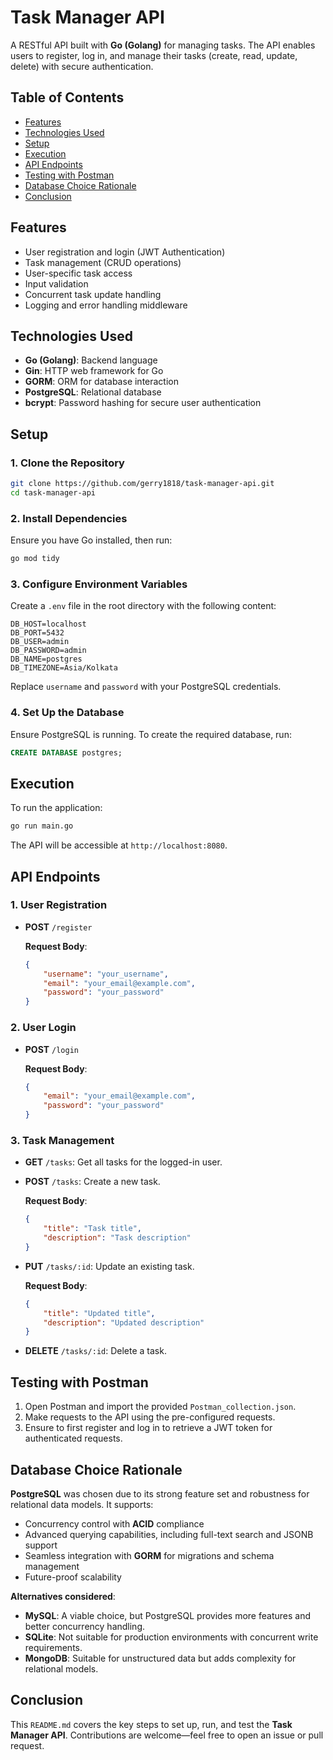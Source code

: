 
# Task Manager API

A RESTful API built with **Go (Golang)** for managing tasks. The API enables users to register, log in, and manage their tasks (create, read, update, delete) with secure authentication.

## Table of Contents

- [Features](#features)
- [Technologies Used](#technologies-used)
- [Setup](#setup)
- [Execution](#execution)
- [API Endpoints](#api-endpoints)
- [Testing with Postman](#testing-with-postman)
- [Database Choice Rationale](#database-choice-rationale)
- [Conclusion](#conclusion)

## Features

- User registration and login (JWT Authentication)
- Task management (CRUD operations)
- User-specific task access
- Input validation
- Concurrent task update handling
- Logging and error handling middleware

## Technologies Used

- **Go (Golang)**: Backend language
- **Gin**: HTTP web framework for Go
- **GORM**: ORM for database interaction
- **PostgreSQL**: Relational database
- **bcrypt**: Password hashing for secure user authentication

## Setup

### 1. Clone the Repository

```bash
git clone https://github.com/gerry1818/task-manager-api.git
cd task-manager-api
```

### 2. Install Dependencies

Ensure you have Go installed, then run:

```bash
go mod tidy
```

### 3. Configure Environment Variables

Create a `.env` file in the root directory with the following content:

```plaintext
DB_HOST=localhost
DB_PORT=5432
DB_USER=admin
DB_PASSWORD=admin
DB_NAME=postgres
DB_TIMEZONE=Asia/Kolkata

```

Replace `username` and `password` with your PostgreSQL credentials.

### 4. Set Up the Database

Ensure PostgreSQL is running. To create the required database, run:

```sql
CREATE DATABASE postgres;
```

## Execution

To run the application:

```bash
go run main.go
```

The API will be accessible at `http://localhost:8080`.

## API Endpoints

### 1. User Registration

- **POST** `/register`
  
  **Request Body**:
  ```json
  {
      "username": "your_username",
      "email": "your_email@example.com",
      "password": "your_password"
  }
  ```

### 2. User Login

- **POST** `/login`
  
  **Request Body**:
  ```json
  {
      "email": "your_email@example.com",
      "password": "your_password"
  }
  ```

### 3. Task Management

- **GET** `/tasks`: Get all tasks for the logged-in user.
- **POST** `/tasks`: Create a new task.
  
  **Request Body**:
  ```json
  {
      "title": "Task title",
      "description": "Task description"
  }
  ```

- **PUT** `/tasks/:id`: Update an existing task.
  
  **Request Body**:
  ```json
  {
      "title": "Updated title",
      "description": "Updated description"
  }
  ```

- **DELETE** `/tasks/:id`: Delete a task.

## Testing with Postman

1. Open Postman and import the provided `Postman_collection.json`.
2. Make requests to the API using the pre-configured requests.
3. Ensure to first register and log in to retrieve a JWT token for authenticated requests.

## Database Choice Rationale

**PostgreSQL** was chosen due to its strong feature set and robustness for relational data models. It supports:

- Concurrency control with **ACID** compliance
- Advanced querying capabilities, including full-text search and JSONB support
- Seamless integration with **GORM** for migrations and schema management
- Future-proof scalability

**Alternatives considered**:
- **MySQL**: A viable choice, but PostgreSQL provides more features and better concurrency handling.
- **SQLite**: Not suitable for production environments with concurrent write requirements.
- **MongoDB**: Suitable for unstructured data but adds complexity for relational models.

## Conclusion

This `README.md` covers the key steps to set up, run, and test the **Task Manager API**. Contributions are welcome—feel free to open an issue or pull request.